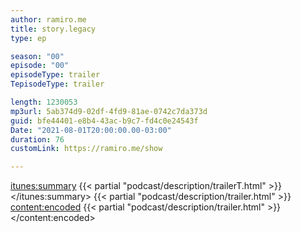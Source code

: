 ```yaml
---
author: ramiro.me
title: story.legacy
type: ep

season: "00"
episode: "00"
episodeType: trailer
TepisodeType: trailer

length: 1230053
mp3url: 5ab374d9-02df-4fd9-81ae-0742c7da373d
guid: bfe44401-e8b4-43ac-b9c7-fd4c0e24543f
Date: "2021-08-01T20:00:00.00-03:00"
duration: 76
customLink: https://ramiro.me/show

---
```

<itunes:summary>
{{< partial "podcast/description/trailerT.html" >}}
</itunes:summary>
<description>
{{< partial "podcast/description/trailer.html" >}}
</description>
<content:encoded>
{{< partial "podcast/description/trailer.html" >}}
</content:encoded>
